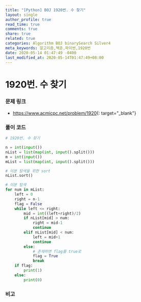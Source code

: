 ```yaml
---
title: "[Python] BOJ 1920번. 수 찾기"
layout: single
author_profile: true
read_time: true
comments: true
share: true
related: true
categories: Algorithm BOJ binarySearch Silver4
meta_keywords: 알고리즘,백준,파이썬,1920번
date: 2020-05-14 01:47:49 -0400
last_modified_at: 2020-05-14T01:47:49+08:00
---
```


# 1920번. 수 찾기

### 문제 링크

- <https://www.acmicpc.net/problem/1920>{: target="\_blank"}

### 풀이 코드

```python
# 1920번. 수 찾기

n = int(input())
nList = list(map(int, input().split()))
m = int(input())
mList = list(map(int, input().split()))

# 이분 탐색을 위한 sort
nList.sort()

# 이분 탐색
for num in mList:
    left = 0
    right = n-1
    flag = False
    while left <= right:
        mid = int((left+right)/2)
        if nList[mid] > num:
            right = mid-1
            continue
        elif nList[mid] < num:
            left = mid+1
            continue
        else:
            # 존재하면 flag를 true로
            flag = True
            break
    if flag:
        print(1)
    else:
        print(0)
```

### 비고
